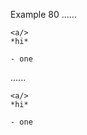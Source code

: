 Example 80
......

    <a/>
    *hi*

    - one

......

<pre><code>&lt;a/&gt;
*hi*

- one
</code></pre>
